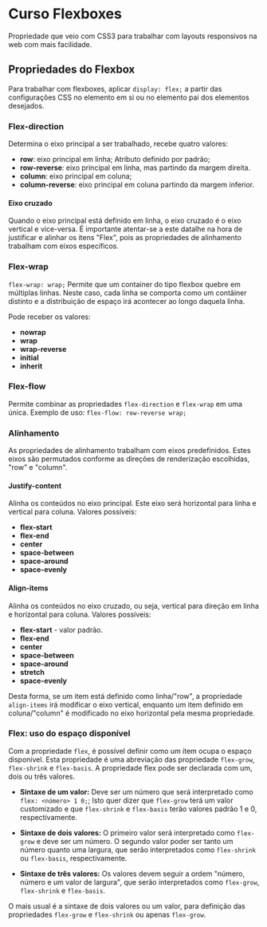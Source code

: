 # Curso Flexboxes

Propriedade que veio com CSS3 para trabalhar com layouts responsivos na web com mais facilidade.

## Propriedades do Flexbox

Para trabalhar com flexboxes, aplicar ```display: flex;``` a partir das configurações CSS no elemento em si ou no elemento pai dos elementos desejados.

### Flex-direction

Determina o eixo principal a ser trabalhado, recebe quatro valores:

- **row**: eixo principal em linha; Atributo definido por padrão;
- **row-reverse**: eixo principal em linha, mas partindo da margem direita.
- **column**: eixo principal em coluna;
- **column-reverse**: eixo principal em coluna partindo da margem inferior.

#### Eixo cruzado

Quando o eixo principal está definido em linha, o eixo cruzado é o eixo vertical e vice-versa. É importante atentar-se a este datalhe na hora de justificar e alinhar os itens "Flex", pois as propriedades de alinhamento trabalham com eixos específicos.

### Flex-wrap

```flex-wrap: wrap;``` Permite que um container do tipo flexbox quebre em múltiplas linhas. Neste caso, cada linha se comporta como um contâiner distinto e a distribuição de espaço irá acontecer ao longo daquela linha.

Pode receber os valores:

- **nowrap**
- **wrap**
- **wrap-reverse**
- **initial**
- **inherit**

### Flex-flow

Permite combinar as propriedades `flex-direction` e `flex-wrap` em uma única. Exemplo de uso: ```flex-flow: row-reverse wrap;```

### Alinhamento

As propriedades de alinhamento trabalham com eixos predefinidos. Estes eixos são permutados conforme as direções de renderização escolhidas, "row" e "column".

#### Justify-content

Alinha os conteúdos no eixo principal. Este eixo será horizontal para linha e vertical para coluna. Valores possíveis:

- **flex-start**
- **flex-end**
- **center**
- **space-between**
- **space-around**
- **space-evenly**

#### Align-items

Alinha os conteúdos no eixo cruzado, ou seja, vertical para direção em linha e horizontal para coluna. Valores possíveis:

- **flex-start** - valor padrão.
- **flex-end**
- **center**
- **space-between**
- **space-around**
- **stretch**
- **space-evenly**

Desta forma, se um item está definido como linha/"row", a propriedade `align-items` irá modificar o eixo vertical, enquanto um item definido em coluna/"column" é modificado no eixo horizontal pela mesma propriedade.

### Flex: uso do espaço disponível

Com a propriedade `flex`, é possível definir como um ítem ocupa o espaço disponível. Esta propriedade é uma abreviação das propriedade `flex-grow`, `flex-shrink` e `flex-basis`. A propriedade flex pode ser declarada com um, dois ou três valores.

- **Sintaxe de um valor:** Deve ser um número que será interpretado como `flex: <número> 1 0;`; Isto quer dizer que `flex-grow` terá um valor customizado e que `flex-shrink` e `flex-basis` terão valores padrão 1 e 0, respectivamente.

- **Sintaxe de dois valores:** O primeiro valor será interpretado como `flex-grow` e deve ser um número. O segundo valor poder ser tanto um número quanto uma largura, que serão interpretados como `flex-shrink` ou `flex-basis`, respectivamente.

- **Sintaxe de três valores:** Os valores devem seguir a ordem "número, número e um valor de largura", que serão interpretados como `flex-grow`, `flex-shrink` e `flex-basis`.

O mais usual é a sintaxe de dois valores ou um valor, para definição das propriedades `flex-grow` e `flex-shrink` ou apenas `flex-grow`.
